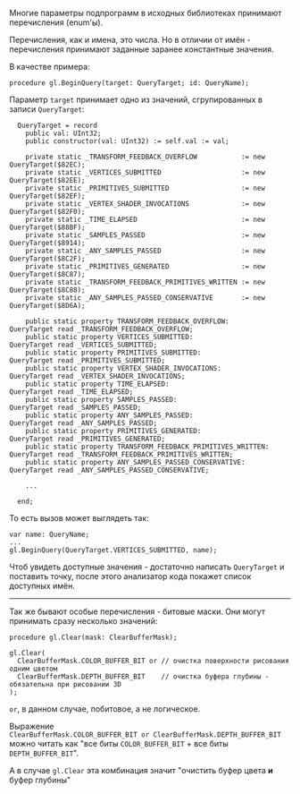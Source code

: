 


Многие параметры подпрограмм в исходных библиотеках принимают перечисления (enum'ы).

Перечисления, как и имена, это числа. Но в отличии от имён - перечисления принимают заданные заранее константные значения.

В качестве примера:
```
procedure gl.BeginQuery(target: QueryTarget; id: QueryName);
```
Параметр `target` принимает одно из значений, сгрупированных в записи `QueryTarget`:
```
  QueryTarget = record
    public val: UInt32;
    public constructor(val: UInt32) := self.val := val;
    
    private static _TRANSFORM_FEEDBACK_OVERFLOW           := new QueryTarget($82EC);
    private static _VERTICES_SUBMITTED                    := new QueryTarget($82EE);
    private static _PRIMITIVES_SUBMITTED                  := new QueryTarget($82EF);
    private static _VERTEX_SHADER_INVOCATIONS             := new QueryTarget($82F0);
    private static _TIME_ELAPSED                          := new QueryTarget($88BF);
    private static _SAMPLES_PASSED                        := new QueryTarget($8914);
    private static _ANY_SAMPLES_PASSED                    := new QueryTarget($8C2F);
    private static _PRIMITIVES_GENERATED                  := new QueryTarget($8C87);
    private static _TRANSFORM_FEEDBACK_PRIMITIVES_WRITTEN := new QueryTarget($8C88);
    private static _ANY_SAMPLES_PASSED_CONSERVATIVE       := new QueryTarget($8D6A);
    
    public static property TRANSFORM_FEEDBACK_OVERFLOW:           QueryTarget read _TRANSFORM_FEEDBACK_OVERFLOW;
    public static property VERTICES_SUBMITTED:                    QueryTarget read _VERTICES_SUBMITTED;
    public static property PRIMITIVES_SUBMITTED:                  QueryTarget read _PRIMITIVES_SUBMITTED;
    public static property VERTEX_SHADER_INVOCATIONS:             QueryTarget read _VERTEX_SHADER_INVOCATIONS;
    public static property TIME_ELAPSED:                          QueryTarget read _TIME_ELAPSED;
    public static property SAMPLES_PASSED:                        QueryTarget read _SAMPLES_PASSED;
    public static property ANY_SAMPLES_PASSED:                    QueryTarget read _ANY_SAMPLES_PASSED;
    public static property PRIMITIVES_GENERATED:                  QueryTarget read _PRIMITIVES_GENERATED;
    public static property TRANSFORM_FEEDBACK_PRIMITIVES_WRITTEN: QueryTarget read _TRANSFORM_FEEDBACK_PRIMITIVES_WRITTEN;
    public static property ANY_SAMPLES_PASSED_CONSERVATIVE:       QueryTarget read _ANY_SAMPLES_PASSED_CONSERVATIVE;
    
    ...
    
  end;
```
То есть вызов может выглядеть так:
```
var name: QueryName;
...
gl.BeginQuery(QueryTarget.VERTICES_SUBMITTED, name);
```
Чтоб увидеть доступные значения - достаточно написать `QueryTarget` и поставить точку,
после этого анализатор кода покажет список доступных имён.

---

Так же бывают особые перечисления - битовые маски. Они могут принимать сразу несколько значений:
```
procedure gl.Clear(mask: ClearBufferMask);
```
```
gl.Clear(
  ClearBufferMask.COLOR_BUFFER_BIT or // очистка поверхности рисования одним цветом
  ClearBufferMask.DEPTH_BUFFER_BIT    // очистка буфера глубины - обязательна при рисовании 3D
);
```

`or`, в данном случае, побитовое, а не логическое.

Выражение\
`ClearBufferMask.COLOR_BUFFER_BIT or ClearBufferMask.DEPTH_BUFFER_BIT`\
можно читать как "все биты `COLOR_BUFFER_BIT` + все биты `DEPTH_BUFFER_BIT`".

А в случае `gl.Clear` эта комбинация значит "очистить буфер цвета **и** буфер глубины"


